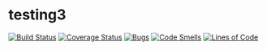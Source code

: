 # testing3
[![Build Status](https://travis-ci.org/igormihailov/testing3.svg?branch=master)](https://travis-ci.org/igormihailov/testing3)
[![Coverage Status](https://coveralls.io/repos/github/IgorMihailov/testing3/badge.svg?branch=master)](https://coveralls.io/github/IgorMihailov/testing3?branch=master)
[![Bugs](https://sonarcloud.io/api/project_badges/measure?project=Igor_Mihailov_testing3&metric=bugs)](https://sonarcloud.io/dashboard?id=Igor_Mihailov_testing3)
[![Code Smells](https://sonarcloud.io/api/project_badges/measure?project=Igor_Mihailov_testing3&metric=code_smells)](https://sonarcloud.io/dashboard?id=Igor_Mihailov_testing3)
[![Lines of Code](https://sonarcloud.io/api/project_badges/measure?project=Igor_Mihailov_testing3&metric=ncloc)](https://sonarcloud.io/dashboard?id=Igor_Mihailov_testing3)
